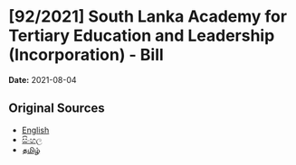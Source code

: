 # [92/2021] South Lanka Academy for Tertiary Education and Leadership (Incorporation) - Bill

**Date:** 2021-08-04

## Original Sources

- [English](https://documents.gov.lk/view/bills/2021/8/92-2021_E.pdf)
- [සිංහල](https://documents.gov.lk/view/bills/2021/8/92-2021_S.pdf)
- [தமிழ்](https://documents.gov.lk/view/bills/2021/8/92-2021_T.pdf)
